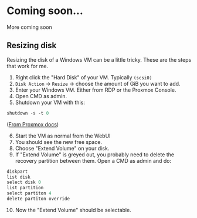 # Coming soon...
More coming soon



## Resizing disk
Resizing the disk of a Windows VM can be a little tricky. These are the steps that work for me.

1. Right click the "Hard Disk" of your VM. Typically `(scsi0)`
2. `Disk Action` -> `Resize` -> choose the amount of GiB you want to add.
3. Enter your Windows VM. Either from RDP or the Proxmox Console.
4. Open CMD as admin.
5. Shutdown your VM with this:
```ps
shutdown -s -t 0
```
([From Proxmox docs](https://pve.proxmox.com/wiki/Resize_disks#General_considerations))

6. Start the VM as normal from the WebUI
7. You should see the new free space.
8. Choose "Extend Volume" on your disk.
9. If "Extend Volume" is greyed out, you probably need to delete the recovery partition between them. Open a CMD as admin and do:
```ps
diskpart
list disk
select disk 0
list partition
select partiton 4
delete partiton override
```
10. Now the "Extend Volume" should be selectable.

